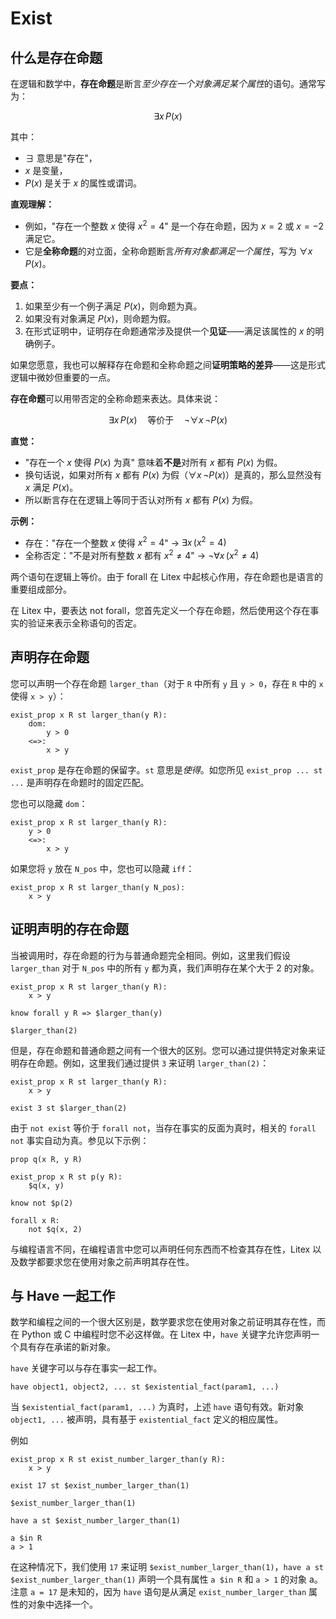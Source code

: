 # Exist

## 什么是存在命题

在逻辑和数学中，**存在命题**是断言*至少存在一个对象满足某个属性*的语句。通常写为：

$$
\exists x \, P(x)
$$

其中：

* $\exists$ 意思是"存在"，
* $x$ 是变量，
* $P(x)$ 是关于 $x$ 的属性或谓词。

**直观理解：**

* 例如，"存在一个整数 $x$ 使得 $x^2 = 4$" 是一个存在命题，因为 $x = 2$ 或 $x = -2$ 满足它。
* 它是**全称命题**的对立面，全称命题断言*所有对象都满足一个属性*，写为 $\forall x \, P(x)$。

**要点：**

1. 如果至少有一个例子满足 $P(x)$，则命题为真。
2. 如果没有对象满足 $P(x)$，则命题为假。
3. 在形式证明中，证明存在命题通常涉及提供一个**见证**——满足该属性的 $x$ 的明确例子。

如果您愿意，我也可以解释存在命题和全称命题之间**证明策略的差异**——这是形式逻辑中微妙但重要的一点。

**存在命题**可以用带否定的全称命题来表达。具体来说：

$$
\exists x \, P(x) \quad \text{等价于} \quad \neg \forall x \, \neg P(x)
$$

**直觉：**

* "存在一个 $x$ 使得 $P(x)$ 为真" 意味着**不是**对所有 $x$ 都有 $P(x)$ 为假。
* 换句话说，如果对所有 $x$ 都有 $P(x)$ 为假（$\forall x \, \neg P(x)$）是真的，那么显然没有 $x$ 满足 $P(x)$。
* 所以断言存在在逻辑上等同于否认对所有 $x$ 都有 $P(x)$ 为假。

**示例：**

* 存在："存在一个整数 $x$ 使得 $x^2 = 4$" → $\exists x \, (x^2 = 4)$
* 全称否定："不是对所有整数 $x$ 都有 $x^2 \neq 4$" → $\neg \forall x \, (x^2 \neq 4)$

两个语句在逻辑上等价。由于 forall 在 Litex 中起核心作用，存在命题也是语言的重要组成部分。

在 Litex 中，要表达 not forall，您首先定义一个存在命题，然后使用这个存在事实的验证来表示全称语句的否定。

## 声明存在命题

您可以声明一个存在命题 `larger_than`（对于 `R` 中所有 `y` 且 `y > 0`，存在 `R` 中的 `x` 使得 `x > y`）：

```litex
exist_prop x R st larger_than(y R):
    dom:
        y > 0
    <=>:
        x > y
```
`exist_prop` 是存在命题的保留字。`st` 意思是*使得*。如您所见 `exist_prop ... st ...` 是声明存在命题时的固定匹配。

您也可以隐藏 `dom`：

```litex
exist_prop x R st larger_than(y R):
    y > 0
    <=>:
        x > y
```

如果您将 `y` 放在 `N_pos` 中，您也可以隐藏 `iff`：

```litex
exist_prop x R st larger_than(y N_pos):
    x > y
```

## 证明声明的存在命题

当被调用时，存在命题的行为与普通命题完全相同。例如，这里我们假设 `larger_than` 对于 `N_pos` 中的所有 `y` 都为真，我们声明存在某个大于 2 的对象。

```litex
exist_prop x R st larger_than(y R):
    x > y

know forall y R => $larger_than(y)

$larger_than(2)
```

但是，存在命题和普通命题之间有一个很大的区别。您可以通过提供特定对象来证明存在命题。例如，这里我们通过提供 `3` 来证明 `larger_than(2)`：

```litex
exist_prop x R st larger_than(y R):
    x > y

exist 3 st $larger_than(2)
```

由于 `not exist` 等价于 `forall not`，当存在事实的反面为真时，相关的 `forall not` 事实自动为真。参见以下示例：

```litex
prop q(x R, y R)

exist_prop x R st p(y R):
    $q(x, y)

know not $p(2)

forall x R:
    not $q(x, 2)
```

与编程语言不同，在编程语言中您可以声明任何东西而不检查其存在性，Litex 以及数学都要求您在使用对象之前声明其存在性。

## 与 Have 一起工作

数学和编程之间的一个很大区别是，数学要求您在使用对象之前证明其存在性，而在 Python 或 C 中编程时您不必这样做。在 Litex 中，`have` 关键字允许您声明一个具有存在承诺的新对象。

`have` 关键字可以与存在事实一起工作。

```
have object1, object2, ... st $existential_fact(param1, ...)
```

当 `$existential_fact(param1, ...)` 为真时，上述 `have` 语句有效。新对象 `object1, ...` 被声明，具有基于 `existential_fact` 定义的相应属性。

例如

```litex
exist_prop x R st exist_number_larger_than(y R):
    x > y

exist 17 st $exist_number_larger_than(1)

$exist_number_larger_than(1)

have a st $exist_number_larger_than(1)

a $in R
a > 1
```

在这种情况下，我们使用 `17` 来证明 `$exist_number_larger_than(1)`，`have a st $exist_number_larger_than(1)` 声明一个具有属性 `a $in R` 和 `a > 1` 的对象 a。注意 `a = 17` 是未知的，因为 `have` 语句是从满足 `exist_number_larger_than` 属性的对象中选择一个。
